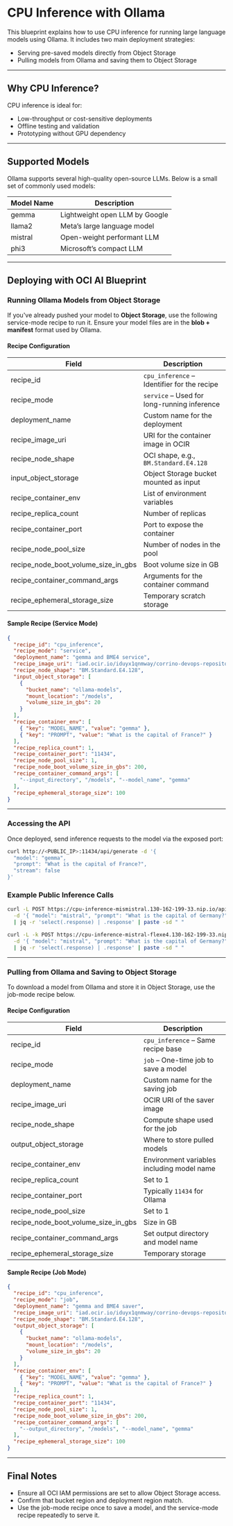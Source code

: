 # CPU Inference with Ollama

This blueprint explains how to use CPU inference for running large language models using Ollama. It includes two main deployment strategies:
- Serving pre-saved models directly from Object Storage
- Pulling models from Ollama and saving them to Object Storage

---

## Why CPU Inference?

CPU inference is ideal for:
- Low-throughput or cost-sensitive deployments
- Offline testing and validation
- Prototyping without GPU dependency

---

## Supported Models

Ollama supports several high-quality open-source LLMs. Below is a small set of commonly used models:

| Model Name | Description                    |
|------------|--------------------------------|
| gemma      | Lightweight open LLM by Google |
| llama2     | Meta’s large language model     |
| mistral    | Open-weight performant LLM     |
| phi3       | Microsoft’s compact LLM        |

---

## Deploying with OCI AI Blueprint

###  Running Ollama Models from Object Storage

If you've already pushed your model to **Object Storage**, use the following service-mode recipe to run it. Ensure your model files are in the **blob + manifest** format used by Ollama.

####  Recipe Configuration

| Field                          | Description                                    |
|--------------------------------|------------------------------------------------|
| recipe_id                     | `cpu_inference` – Identifier for the recipe    |
| recipe_mode                   | `service` – Used for long-running inference    |
| deployment_name               | Custom name for the deployment                 |
| recipe_image_uri              | URI for the container image in OCIR            |
| recipe_node_shape             | OCI shape, e.g., `BM.Standard.E4.128`          |
| input_object_storage          | Object Storage bucket mounted as input         |
| recipe_container_env          | List of environment variables                  |
| recipe_replica_count          | Number of replicas                             |
| recipe_container_port         | Port to expose the container                   |
| recipe_node_pool_size         | Number of nodes in the pool                    |
| recipe_node_boot_volume_size_in_gbs | Boot volume size in GB                  |
| recipe_container_command_args | Arguments for the container command            |
| recipe_ephemeral_storage_size | Temporary scratch storage                      |

####  Sample Recipe (Service Mode)
```json
{
  "recipe_id": "cpu_inference",
  "recipe_mode": "service",
  "deployment_name": "gemma and BME4 service",
  "recipe_image_uri": "iad.ocir.io/iduyx1qnmway/corrino-devops-repository:cpu_inference_service_v0.2",
  "recipe_node_shape": "BM.Standard.E4.128",
  "input_object_storage": [
    {
      "bucket_name": "ollama-models",
      "mount_location": "/models",
      "volume_size_in_gbs": 20
    }
  ],
  "recipe_container_env": [
    { "key": "MODEL_NAME", "value": "gemma" },
    { "key": "PROMPT", "value": "What is the capital of France?" }
  ],
  "recipe_replica_count": 1,
  "recipe_container_port": "11434",
  "recipe_node_pool_size": 1,
  "recipe_node_boot_volume_size_in_gbs": 200,
  "recipe_container_command_args": [
    "--input_directory", "/models", "--model_name", "gemma"
  ],
  "recipe_ephemeral_storage_size": 100
}
```

---

###  Accessing the API

Once deployed, send inference requests to the model via the exposed port:

```bash
curl http://<PUBLIC_IP>:11434/api/generate -d '{
  "model": "gemma",
  "prompt": "What is the capital of France?",
  "stream": false
}'
```

### Example Public Inference Calls
```bash
curl -L POST https://cpu-inference-mismistral.130-162-199-33.nip.io/api/generate \
  -d '{ "model": "mistral", "prompt": "What is the capital of Germany?" }' \
  | jq -r 'select(.response) | .response' | paste -sd " "

curl -L -k POST https://cpu-inference-mistral-flexe4.130-162-199-33.nip.io/api/generate \
  -d '{ "model": "mistral", "prompt": "What is the capital of Germany?" }' \
  | jq -r 'select(.response) | .response' | paste -sd " "
```
---

###  Pulling from Ollama and Saving to Object Storage

To download a model from Ollama and store it in Object Storage, use the job-mode recipe below.

####  Recipe Configuration

| Field                          | Description                                    |
|--------------------------------|------------------------------------------------|
| recipe_id                     | `cpu_inference` – Same recipe base             |
| recipe_mode                   | `job` – One-time job to save a model           |
| deployment_name               | Custom name for the saving job                 |
| recipe_image_uri              | OCIR URI of the saver image                    |
| recipe_node_shape             | Compute shape used for the job                 |
| output_object_storage         | Where to store pulled models                   |
| recipe_container_env          | Environment variables including model name     |
| recipe_replica_count          | Set to 1                                       |
| recipe_container_port         | Typically `11434` for Ollama                   |
| recipe_node_pool_size         | Set to 1                                       |
| recipe_node_boot_volume_size_in_gbs | Size in GB                          |
| recipe_container_command_args | Set output directory and model name            |
| recipe_ephemeral_storage_size | Temporary storage                              |

####  Sample Recipe (Job Mode)
```json
{
  "recipe_id": "cpu_inference",
  "recipe_mode": "job",
  "deployment_name": "gemma and BME4 saver",
  "recipe_image_uri": "iad.ocir.io/iduyx1qnmway/corrino-devops-repository:cpu_inference_saver_v0.2",
  "recipe_node_shape": "BM.Standard.E4.128",
  "output_object_storage": [
    {
      "bucket_name": "ollama-models",
      "mount_location": "/models",
      "volume_size_in_gbs": 20
    }
  ],
  "recipe_container_env": [
    { "key": "MODEL_NAME", "value": "gemma" },
    { "key": "PROMPT", "value": "What is the capital of France?" }
  ],
  "recipe_replica_count": 1,
  "recipe_container_port": "11434",
  "recipe_node_pool_size": 1,
  "recipe_node_boot_volume_size_in_gbs": 200,
  "recipe_container_command_args": [
    "--output_directory", "/models", "--model_name", "gemma"
  ],
  "recipe_ephemeral_storage_size": 100
}
```

---

## Final Notes

- Ensure all OCI IAM permissions are set to allow Object Storage access.
- Confirm that bucket region and deployment region match.
- Use the job-mode recipe once to save a model, and the service-mode recipe repeatedly to serve it.
